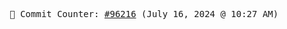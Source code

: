 <p align="center">
    <samp>
        📮 Commit Counter: <a href="https://github.com/Javascript-void0/Javascript-void0/commits/main">#96216</a> (July 16, 2024 @ 10:27 AM)
    </samp>
</p>